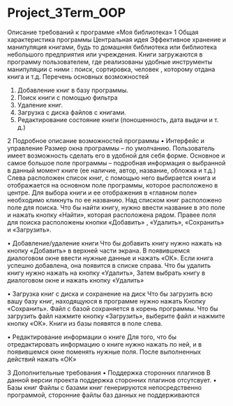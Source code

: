 Project_3Term_OOP
=================


Описание требований к программе
«Моя библиотека»
1 Общая характеристика программы
Центральная идея
Эффективное хранение и манипуляция книгами, будь то домашняя библиотека или библиотека небольшого предприятия или учреждения. Книги загружаются в программу пользователем, где реализованы удобные инструменты манипуляции с ними : поиск, сортировка, человек , которому отдана книга и т.д. 
Перечень основных возможностей
1.	Добавление книг в базу программы.
2.	Поиск книги с помощью фильтра
3.	Удаление книг.
5.	Загрузка с диска файлов с книгами.
6.	Редактирование состояние книги (поношенность, дата выдачи и т. д.)

2 Подробное описание возможностей программы
•	Интерфейс и управление
Размер окна программы – по умолчанию. Пользователь имеет возможность сделать его в удобной для себя форме. 
Основное и самое большое поле программы – подробная информация о выбранной в данный момент книге (ее наличие, автор, название, обложка и т.д.) Слева расположен список книг, с помощью него выбирается книга и отображается на основном поле программы, которое расположено в центре. Для выбора книги и ее отображения в «главном поле» необходимо кликнуть по ее названию. Над списком книг расположено поле для поиска. Что бы найти книгу, нужно ввести название в это поле и нажать кнопку «Найти», которая расположена рядом. Правее поля для поиска расположены кнопки «Добавить» , «Удалить», «Сохранить» и «Загрузить». 


•	Добавление/удаление книги
Что бы добавить книгу нужно нажать на кнопку «Добавить» в верхней части экрана. В появившемся диалоговом окне ввести нужные данные и нажать «ОК». Если книга успешно добавлена, она появится в списке справа.
Что бы удалить книгу нужно нажать на кнопку «Удалить», Затем выбрать книгу в диалоговом окне и нажать кнопку «Удалить»

•	Загрузка книг с диска и сохранение на диск
Что бы загрузить всю вашу базу книг, находящуюся в программе нужно нажать
Кнопку «Сохранить». Файл с базой сохраняется в корень программы. Что бы загрузить файл нажмите кнопку «Загрузить», выберите файл и нажмите кнопку «ОК». Книги из базы появятся в поле слева. 

•	Редактирование информации о книге
Для того, что бы отредактировать информацию о книге нужно нажать по ней, и в появившемся окне поменять нужные поля.  После выполненных действий нажать «ОК»


3 Дополнительные требования
•	Поддержка сторонних плагинов
В данной версии проекта поддержка сторонних плагинов отсутсвует.
•	Базы книг
Файлы с базами книг генерируются непосредственно программой, сторонние файлы баз данных не поддерживаются 


